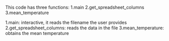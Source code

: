 This code has three functions:
  1.main
  2.get_spreadsheet_columns
  3.mean_temperature
  
  1.main: interactive, it reads the filename the user provides
  2.get_spreadsheet_columns: reads the data in the file
  3.mean_temperature: obtains the mean temperature